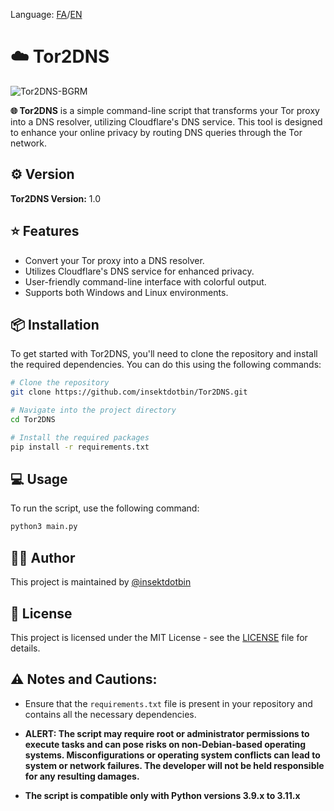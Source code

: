 Language: [FA](https://github.com/insektdotbin/Tor2DNS/blob/main/README-FA.md)/[EN](https://github.com/insektdotbin/Tor2DNS/blob/main/README.md)

# ☁️ Tor2DNS 

![Tor2DNS-BGRM](https://github.com/user-attachments/assets/44c448fa-627d-424e-8c28-e006fb6de787)

**🌐 Tor2DNS** is a simple command-line script that transforms your Tor proxy into a DNS resolver, utilizing Cloudflare's DNS service. This tool is designed to enhance your online privacy by routing DNS queries through the Tor network. 

## ⚙️ Version 

**Tor2DNS Version:** 1.0

## ⭐ Features 

- Convert your Tor proxy into a DNS resolver.
- Utilizes Cloudflare's DNS service for enhanced privacy.
- User-friendly command-line interface with colorful output.
- Supports both Windows and Linux environments.

## 📦 Installation 

To get started with Tor2DNS, you'll need to clone the repository and install the required dependencies. You can do this using the following commands:

```bash
# Clone the repository
git clone https://github.com/insektdotbin/Tor2DNS.git

# Navigate into the project directory
cd Tor2DNS

# Install the required packages
pip install -r requirements.txt
```

## 💻 Usage 

To run the script, use the following command:

```bash
python3 main.py
```

## 🧑‍💻 Author 

This project is maintained by [@insektdotbin](https://github.com/insektdotbin) 

## 📄 License

This project is licensed under the MIT License - see the [LICENSE](LICENSE) file for details.

## ⚠️ Notes and Cautions:

- Ensure that the `requirements.txt` file is present in your repository and contains all the necessary dependencies.
- **ALERT: The script may require root or administrator permissions to execute tasks and can pose risks on non-Debian-based operating systems. Misconfigurations or operating system conflicts can lead to system or network failures. The developer will not be held responsible for any resulting damages.**

- **The script is compatible only with Python versions 3.9.x to 3.11.x**